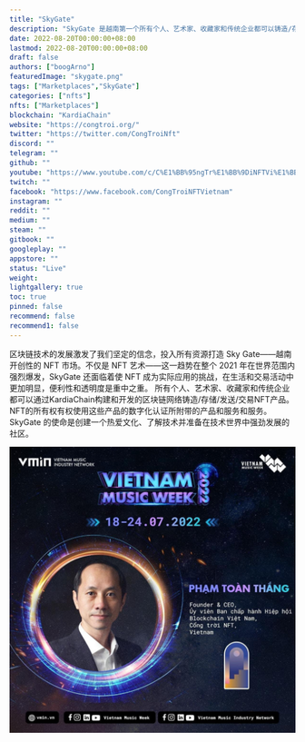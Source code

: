 ```yaml
---
title: "SkyGate"
description: "SkyGate 是越南第一个所有个人、艺术家、收藏家和传统企业都可以铸造/存储/发送/交易 NFT 产品的 NFT 市场。"
date: 2022-08-20T00:00:00+08:00
lastmod: 2022-08-20T00:00:00+08:00
draft: false
authors: ["boogArno"]
featuredImage: "skygate.png"
tags: ["Marketplaces","SkyGate"]
categories: ["nfts"]
nfts: ["Marketplaces"]
blockchain: "KardiaChain"
website: "https://congtroi.org/"
twitter: "https://twitter.com/CongTroiNft"
discord: ""
telegram: ""
github: ""
youtube: "https://www.youtube.com/c/C%E1%BB%95ngTr%E1%BB%9DiNFTVi%E1%BB%87tNamhttps://www.youtube.com/c/C%E1%BB%95ngTr%E1%BB%9DiNFTVi%E1%BB%87tNam"
twitch: ""
facebook: "https://www.facebook.com/CongTroiNFTVietnam"
instagram: ""
reddit: ""
medium: ""
steam: ""
gitbook: ""
googleplay: ""
appstore: ""
status: "Live"
weight: 
lightgallery: true
toc: true
pinned: false
recommend: false
recommend1: false
---
```

区块链技术的发展激发了我们坚定的信念，投入所有资源打造 Sky Gate——越南开创性的 NFT 市场。不仅是 NFT 艺术——这一趋势在整个 2021 年在世界范围内强烈爆发，SkyGate 还面临着使 NFT 成为实际应用的挑战，在生活和交易活动中更加明显，便利性和透明度是重中之重。
所有个人、艺术家、收藏家和传统企业都可以通过KardiaChain构建和开发的区块链网络铸造/存储/发送/交易NFT产品。NFT的所有权有权使用这些产品的数字化认证所附带的产品和服务和服务。
SkyGate 的使命是创建一个热爱文化、了解技术并准备在技术世界中强劲发展的社区。

![FWoWy4EaUAEeurx](FWoWy4EaUAEeurx.jpg)